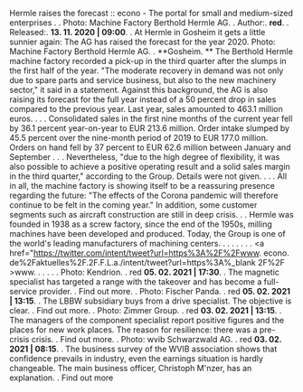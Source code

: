  Hermle raises the forecast :: econo - The portal for small and medium-sized enterprises . . Photo: Machine Factory Berthold Hermle AG. . Author:. **red**. . Released:. **13. 11. 2020 | 09:00**. . At Hermle in Gosheim it gets a little sunnier again: The AG has raised the forecast for the year 2020. Photo: Machine Factory Berthold Hermle AG. . **Gosheim. ** The Berthold Hermle machine factory recorded a pick-up in the third quarter after the slumps in the first half of the year. "The moderate recovery in demand was not only due to spare parts and service business, but also to the new machinery sector," it said in a statement. Against this background, the AG is also raising its forecast for the full year instead of a 50 percent drop in sales compared to the previous year. Last year, sales amounted to 463.1 million euros. . . . Consolidated sales in the first nine months of the current year fell by 36.1 percent year-on-year to EUR 213.6 million. Order intake slumped by 45.5 percent over the nine-month period of 2019 to EUR 177.0 million. Orders on hand fell by 37 percent to EUR 62.6 million between January and September . . . Nevertheless, "due to the high degree of flexibility, it was also possible to achieve a positive operating result and a solid sales margin in the third quarter," according to the Group. Details were not given. . . . All in all, the machine factory is showing itself to be a reassuring presence regarding the future: "The effects of the Corona pandemic will therefore continue to be felt in the coming year." In addition, some customer segments such as aircraft construction are still in deep crisis. . . Hermle was founded in 1938 as a screw factory, since the end of the 1950s, milling machines have been developed and produced. Today, the Group is one of the world's leading manufacturers of machining centers. . . . . . <a href="https://facebook.com/sharer.php?u=https%3A%2F%2Fwww. econo. de%2Faktuelles%2Fartikel%2Fhermle-heben-die-prognose-an-8290%2F" target="-_blank"></a>. . <a href="https://twitter.com/intent/tweet?url=https%3A%2F%2Fwww. econo. de%2Faktuelles%2F.2F.F.L.a./intent/tweet?url=https%3A%_blank 2F%2F ></a>www. . <a href="http://www. linkedin.com/shareArticle?mini=true&amp;url=https%3A%2F%2Fwww. econo. de%2Faktuelles%2Fartikel%2Fhermle-raises-the-forecast-to-8290%2F" target="-_blank"></a>. . <a href="https://www.xing-share.com/app/user?op=share;sc-_p=xing-share;url=https%3A%2F%2Fwww. econo. de%2Faktuelles%2Fartikel%2Fhermle-heben-die-prognose-an-8290%2F" target="_blank"></a>. . Photo: Kendrion. . red **05. 02. 2021 | 17:30**. . The magnetic specialist has targeted a range with the takeover and has become a full-service provider. . Find out more. . Photo: Fischer Panda. . red **05. 02. 2021 | 13:15**. . The LBBW subsidiary buys from a drive specialist. The objective is clear. . Find out more. . Photo: Zimmer Group. . red **03. 02. 2021 | 13:15**. . The managers of the component specialist report positive figures and the places for new work places. The reason for resilience: there was a pre-crisis crisis. . Find out more. . Photo: wvib Schwarzwald AG. . red **03. 02. 2021 | 08:15**. . The business survey of the WVIB association shows that confidence prevails in industry, even the earnings situation is hardly changeable. The main business officer, Christoph M'nzer, has an explanation. . Find out more